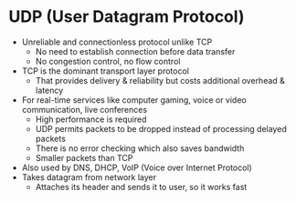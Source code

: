 # UDP (User Datagram Protocol)
- Unreliable and connectionless protocol unlike TCP
  - No need to establish connection before data transfer
  - No congestion control, no flow control
- TCP is the dominant transport layer protocol
  - That provides delivery & reliability but costs additional overhead & latency
- For real-time services like computer gaming, voice or video communication, live conferences
  - High performance is required
  - UDP permits packets to be dropped instead of processing delayed packets
  - There is no error checking which also saves bandwidth
  - Smaller packets than TCP
- Also used by DNS, DHCP, VoIP (Voice over Internet Protocol)
- Takes datagram from network layer
  - Attaches its header and sends it to user, so it works fast
